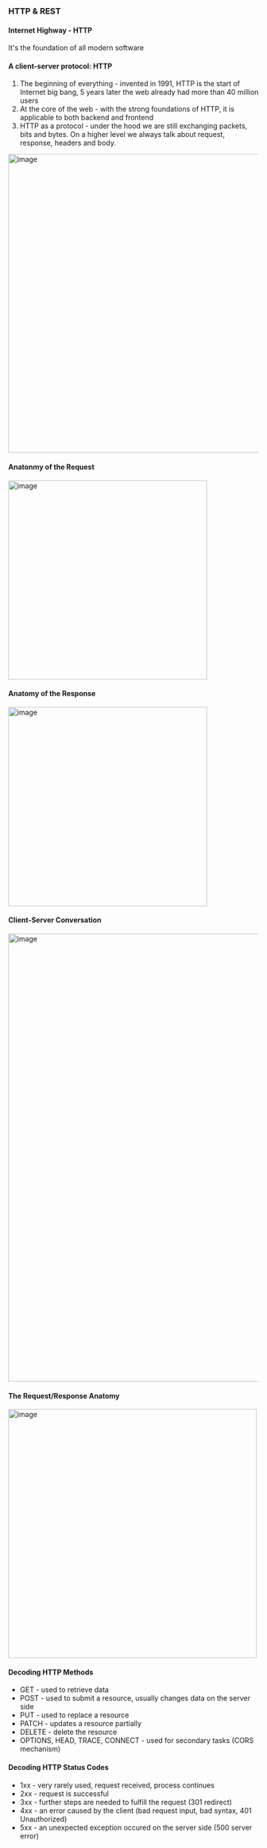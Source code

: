 ### HTTP & REST

#### Internet Highway - HTTP

It's the foundation of all modern software

#### A client-server protocol: HTTP

1. The beginning of everything - invented in 1991, HTTP is the start of Internet big bang, 5 years later the web already had more than 40 million users
2. At the core of the web - with the strong foundations of HTTP, it is applicable to both backend and frontend
3. HTTP as a protocol - under the hood we are still exchanging packets, bits and bytes. On a higher level we always talk about request, response, headers and body.

<img width="600" alt="image" src="https://user-images.githubusercontent.com/5379043/194435090-3403b98e-8177-47b5-9f2f-c39444251a04.png">

#### Anatonmy of the Request
<img width="400" alt="image" src="https://user-images.githubusercontent.com/5379043/194435373-e2cde0a1-af49-4ada-a4f4-ab3670944779.png">

#### Anatomy of the Response
<img width="400" alt="image" src="https://user-images.githubusercontent.com/5379043/194435226-fe558ab4-a321-48e5-b48f-a699c79351a3.png">

#### Client-Server Conversation
<img width="900" alt="image" src="https://user-images.githubusercontent.com/5379043/194435584-9841a87c-7202-4bc4-bd41-423da4d53fa1.png">

#### The Request/Response Anatomy
<img width="500" alt="image" src="https://user-images.githubusercontent.com/5379043/194435711-4d53ea40-6ac5-4c72-bedc-fc69822744c0.png">

#### Decoding HTTP Methods
- GET - used to retrieve data
- POST - used to submit a resource, usually changes data on the server side
- PUT - used to replace a resource
- PATCH - updates a resource partially
- DELETE - delete the resource
- OPTIONS, HEAD, TRACE, CONNECT - used for secondary tasks (CORS mechanism)

#### Decoding HTTP Status Codes
- 1xx - very rarely used, request received, process continues
- 2xx - request is successful
- 3xx - further steps are needed to fulfill the request (301 redirect)
- 4xx - an error caused by the client (bad request input, bad syntax, 401 Unauthorized)
- 5xx - an unexpected exception occured on the server side (500 server error)





